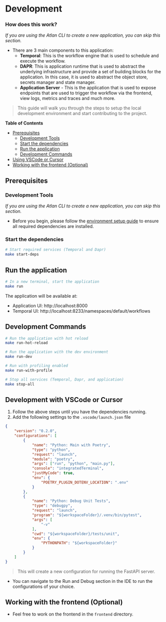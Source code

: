 # Development

### How does this work?
_If you are using the Atlan CLI to create a new application, you can skip this section._
- There are 3 main components to this application:
    - **Temporal**: This is the workflow engine that is used to schedule and execute the workflow.
    - **DAPR**: This is application runtime that is used to abstract the underlying infrastructure and provide a set of building blocks for the application. In this case, it is used to abstract the object store, secrets manager and state manager.
    - **Application Server** - This is the application that is used to expose endpoints that are used to trigger the workflow via the frontend, view logs, metrics and traces and much more.

> This guide will walk you through the steps to setup the local development environment and start contributing to the project.

**Table of Contents**
- [Prerequisites](#prerequisites)
    - [Development Tools](#development-tools)
    - [Start the dependencies](#start-the-dependencies)
    - [Run the application](#run-the-application)
    - [Development Commands](#development-commands)
- [Using VSCode or Cursor](#development-with-vscode-or-cursor)
- [Working with the frontend (Optional)](#working-with-the-frontend-optional)


## Prerequisites

### Development Tools
_If you are using the Atlan CLI to create a new application, you can skip this section._
- Before you begin, please follow the [environment setup guide](./SETUP_MAC.md) to ensure all required dependencies are installed.

### Start the dependencies

```bash
# Start required services (Temporal and Dapr)
make start-deps
```

## Run the application

```bash
# In a new terminal, start the application
make run
```

The application will be available at:
- Application UI: http://localhost:8000
- Temporal UI: http://localhost:8233/namespaces/default/workflows

## Development Commands

```bash
# Run the application with hot reload
make run-hot-reload

# Run the application with the dev environment
make run-dev

# Run with profiling enabled
make run-with-profile

# Stop all services (Temporal, Dapr, and application)
make stop-all
```


## Development with VSCode or Cursor
1. Follow the above steps until you have the dependencies running.
2. Add the following settings to the `.vscode/launch.json` file
```json
{
    "version": "0.2.0",
    "configurations": [
        {
            "name": "Python: Main with Poetry",
            "type": "python",
            "request": "launch",
            "module": "poetry",
            "args": ["run", "python", "main.py"],
            "console": "integratedTerminal",
            "justMyCode": true,
            "env": {
                "POETRY_PLUGIN_DOTENV_LOCATION": ".env"
            }
        },
        {
            "name": "Python: Debug Unit Tests",
            "type": "debugpy",
            "request": "launch",
            "program": "${workspaceFolder}/.venv/bin/pytest",
            "args": [
                "-v"
            ],
            "cwd": "${workspaceFolder}/tests/unit",
            "env": {
                "PYTHONPATH": "${workspaceFolder}"
            }
        }
    ]
}
```
> This will create a new configuration for running the FastAPI server.
- You can navigate to the Run and Debug section in the IDE to run the configurations of your choice.


## Working with the frontend (Optional)

- Feel free to work on the frontend in the `frontend` directory.
